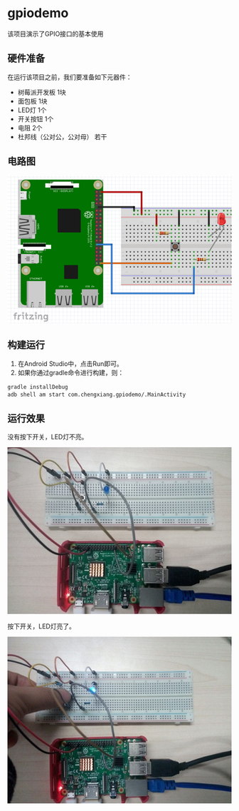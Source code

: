 # gpiodemo
该项目演示了GPIO接口的基本使用

##  硬件准备
在运行该项目之前，我们要准备如下元器件：
* 树莓派开发板 1块
* 面包板 1块
* LED灯 1个
* 开关按钮 1个
* 电阻 2个
* 杜邦线（公对公，公对母） 若干

## 电路图
![电路图](img/circuit.png)

## 构建运行
1. 在Android Studio中，点击Run即可。
2. 如果你通过gradle命令进行构建，则：
```bash
gradle installDebug
adb shell am start com.chengxiang.gpiodemo/.MainActivity
```

## 运行效果
没有按下开关，LED灯不亮。

![结果1](img/result1.jpg)

按下开关，LED灯亮了。

![结果2](img/result2.jpg)

